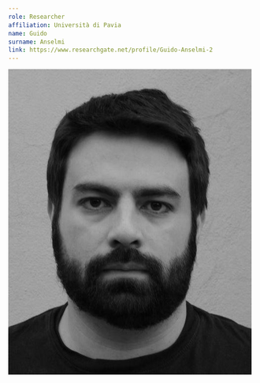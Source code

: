 ```yaml
---
role: Researcher
affiliation: Università di Pavia
name: Guido
surname: Anselmi
link: https://www.researchgate.net/profile/Guido-Anselmi-2
---
```


![{name} {surname}](./profile.jpg)
